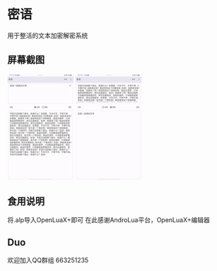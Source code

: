 # 密语
用于整活的文本加密解密系统

## 屏幕截图
<a href="https://github.com/Duo-Star/MiYu"><img src="Screenshot_20241007_101116.jpg" height="240px"/></a>
<a href="https://github.com/Duo-Star/MiYu"><img src="Screenshot_20241007_101139.jpg" height="240px"/></a>

## 食用说明
将.alp导入OpenLuaX+即可
在此感谢AndroLua平台，OpenLuaX+编辑器

## Duo
欢迎加入QQ群组 663251235

